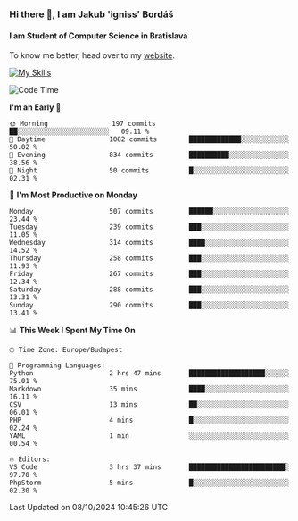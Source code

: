 ### Hi there 👋, I am Jakub 'igniss' Bordáš

#### I am Student of Computer Science in Bratislava
To know me better, head over to my [website](https://bordas.sk).

[![My Skills](https://skillicons.dev/icons?i=js,html,css,figma,svelte,java,kotlin,python,postgresql,typescript,nest,nodejs)](https://bordas.sk)


<!--START_SECTION:waka-->
![Code Time](http://img.shields.io/badge/Code%20Time-1%2C537%20hrs%2025%20mins-blue)

**I'm an Early 🐤** 

```text
🌞 Morning                197 commits         ██░░░░░░░░░░░░░░░░░░░░░░░   09.11 % 
🌆 Daytime                1082 commits        █████████████░░░░░░░░░░░░   50.02 % 
🌃 Evening                834 commits         ██████████░░░░░░░░░░░░░░░   38.56 % 
🌙 Night                  50 commits          █░░░░░░░░░░░░░░░░░░░░░░░░   02.31 % 
```
📅 **I'm Most Productive on Monday** 

```text
Monday                   507 commits         ██████░░░░░░░░░░░░░░░░░░░   23.44 % 
Tuesday                  239 commits         ███░░░░░░░░░░░░░░░░░░░░░░   11.05 % 
Wednesday                314 commits         ████░░░░░░░░░░░░░░░░░░░░░   14.52 % 
Thursday                 258 commits         ███░░░░░░░░░░░░░░░░░░░░░░   11.93 % 
Friday                   267 commits         ███░░░░░░░░░░░░░░░░░░░░░░   12.34 % 
Saturday                 288 commits         ███░░░░░░░░░░░░░░░░░░░░░░   13.31 % 
Sunday                   290 commits         ███░░░░░░░░░░░░░░░░░░░░░░   13.41 % 
```


📊 **This Week I Spent My Time On** 

```text
🕑︎ Time Zone: Europe/Budapest

💬 Programming Languages: 
Python                   2 hrs 47 mins       ███████████████████░░░░░░   75.01 % 
Markdown                 35 mins             ████░░░░░░░░░░░░░░░░░░░░░   16.11 % 
CSV                      13 mins             ██░░░░░░░░░░░░░░░░░░░░░░░   06.01 % 
PHP                      4 mins              █░░░░░░░░░░░░░░░░░░░░░░░░   02.24 % 
YAML                     1 min               ░░░░░░░░░░░░░░░░░░░░░░░░░   00.54 % 

🔥 Editors: 
VS Code                  3 hrs 37 mins       ████████████████████████░   97.70 % 
PhpStorm                 5 mins              █░░░░░░░░░░░░░░░░░░░░░░░░   02.30 % 
```


 Last Updated on 08/10/2024 10:45:26 UTC
<!--END_SECTION:waka-->
